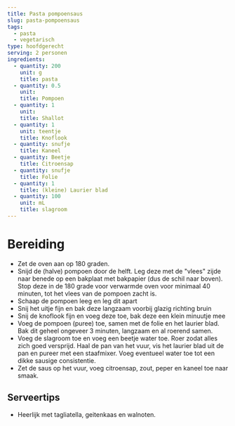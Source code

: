 ```yaml
---
title: Pasta pompoensaus
slug: pasta-pompoensaus
tags: 
  - pasta
  - vegetarisch
type: hoofdgerecht
serving: 2 personen
ingredients:
  - quantity: 200
    unit: g
    title: pasta
  - quantity: 0.5
    unit: 
    title: Pompoen
  - quantity: 1
    unit: 
    title: Shallot
  - quantity: 1
    unit: teentje
    title: Knoflook 
  - quantity: snufje
    title: Kaneel
  - quantity: Beetje
    title: Citroensap
  - quantity: snufje
    title: Folie
  - quantity: 1
    title: (kleine) Laurier blad
  - quantity: 100
    unit: mL
    title: slagroom
---
```


# Bereiding
- Zet de oven aan op 180 graden.
- Snijd de (halve) pompoen door de helft. Leg deze met de "vlees" zijde naar benede op een bakplaat met bakpapier (dus de schil naar boven). Stop deze in de 180 grade voor verwarmde oven voor minimaal 40 minuten, tot het vlees van de pompoen zacht is.
- Schaap de pompoen leeg en leg dit apart
- Snij het uitje fijn en bak deze langzaam voorbij glazig richting bruin
- Snij de knoflook fijn en voeg deze toe, bak deze een klein minuutje mee
- Voeg de pompoen (puree) toe, samen met de folie en het laurier blad. Bak dit geheel ongeveer 3 minuten, langzaam en al roerend samen.
- Voeg de slagroom toe en voeg een beetje water toe. Roer zodat alles zich goed versprijd. Haal de pan van het vuur, vis het laurier blad uit de pan en pureer met een staafmixer. Voeg eventueel water toe tot een dikke sausige consistentie.
- Zet de saus op het vuur, voeg citroensap, zout, peper en kaneel toe naar smaak.

## Serveertips

- Heerlijk met tagliatella, geitenkaas en walnoten.
